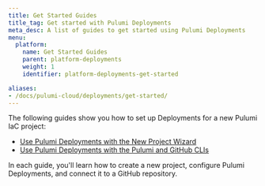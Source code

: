 ```yaml
---
title: Get Started Guides
title_tag: Get started with Pulumi Deployments
meta_desc: A list of guides to get started using Pulumi Deployments
menu:
  platform:
    name: Get Started Guides
    parent: platform-deployments
    weight: 1
    identifier: platform-deployments-get-started

aliases:
- /docs/pulumi-cloud/deployments/get-started/
---
```


The following guides show you how to set up Deployments for a new Pulumi IaC project:

- [Use Pulumi Deployments with the New Project Wizard](./deployments-using-new-project-wizard)
- [Use Pulumi Deployments with the Pulumi and GitHub CLIs](./deployments-using-cli)

In each guide, you'll learn how to create a new project, configure Pulumi Deployments, and connect it to a GitHub repository.
